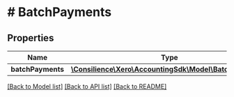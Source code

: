 # # BatchPayments

## Properties

Name | Type | Description | Notes
------------ | ------------- | ------------- | -------------
**batchPayments** | [**\Consilience\Xero\AccountingSdk\Model\BatchPayment[]**](BatchPayment.md) |  | [optional] 

[[Back to Model list]](../../README.md#documentation-for-models) [[Back to API list]](../../README.md#documentation-for-api-endpoints) [[Back to README]](../../README.md)


